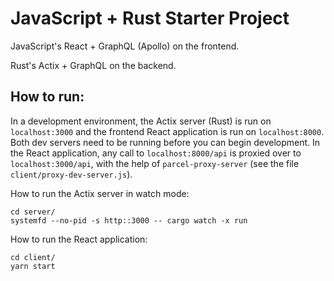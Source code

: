 # JavaScript + Rust Starter Project

JavaScript's React + GraphQL (Apollo) on the frontend.

Rust's Actix + GraphQL on the backend.

## How to run:

In a development environment, the Actix server (Rust) is run on `localhost:3000` and the frontend React application is run on `localhost:8000`. Both dev servers need to be running before you can begin development. In the React application, any call to `localhost:8000/api` is proxied over to `localhost:3000/api`, with the help of `parcel-proxy-server` (see the file `client/proxy-dev-server.js`).

How to run the Actix server in watch mode:
```
cd server/
systemfd --no-pid -s http::3000 -- cargo watch -x run
```

How to run the React application:
```
cd client/
yarn start
```
